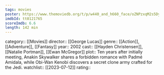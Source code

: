 ```yaml
---
tags: movies
poster: https://www.themoviedb.org/t/p/w440_and_h660_face/oZNPzxqM2s5DyVWab09NTQScDQt.jpg
imdbId: tt0121765
scoreImdb: 6.6
length: 142 min
---
```


category:: [[Movies]]
director:: [[George Lucas]]
genre:: [[Action]], [[Adventure]], [[Fantasy]]
year:: 2002
cast:: [[Hayden Christensen]], [[Natalie Portman]], [[Ewan McGregor]]
plot:: Ten years after initially meeting, Anakin Skywalker shares a forbidden romance with Padmé Amidala, while Obi-Wan Kenobi discovers a secret clone army crafted for the Jedi.
watchlist:: [[2023-07-12]]
rating::
